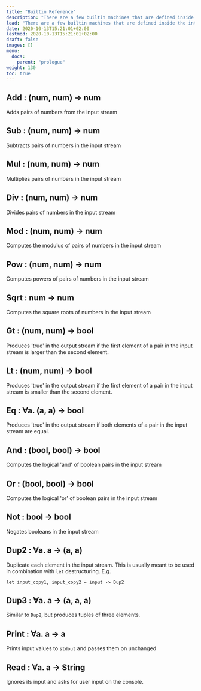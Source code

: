 ```yaml
---
title: "Builtin Reference"
description: "There are a few builtin machines that are defined inside the interpreter."
lead: "There are a few builtin machines that are defined inside the interpreter."
date: 2020-10-13T15:21:01+02:00
lastmod: 2020-10-13T15:21:01+02:00
draft: false
images: []
menu:
  docs:
    parent: "prologue"
weight: 130
toc: true
---
```


## Add : (num, num) -> num
Adds pairs of numbers from the input stream

## Sub : (num, num) -> num
Subtracts pairs of numbers in the input stream

## Mul : (num, num) -> num
Multiplies pairs of numbers in the input stream

## Div : (num, num) -> num
Divides pairs of numbers in the input stream

## Mod : (num, num) -> num
Computes the modulus of pairs of numbers in the input stream

## Pow : (num, num) -> num
Computes powers of pairs of numbers in the input stream

## Sqrt : num -> num
Computes the square roots of numbers in the input stream

## Gt : (num, num) -> bool
Produces 'true' in the output stream if the first element of a pair in the input stream is larger than the second element.

## Lt : (num, num) -> bool
Produces 'true' in the output stream if the first element of a pair in the input stream is smaller than the second element.

## Eq : ∀a. (a, a) -> bool
Produces 'true' in the output stream if both elements of a pair in the input stream are equal.

## And : (bool, bool) -> bool
Computes the logical 'and' of boolean pairs in the input stream

## Or : (bool, bool) -> bool
Computes the logical 'or' of boolean pairs in the input stream

## Not : bool -> bool
Negates booleans in the input stream

## Dup2 : ∀a. a -> (a, a)
Duplicate each element in the input stream.
This is usually meant to be used in combination with `let` destructuring. E.g.

```
let input_copy1, input_copy2 = input -> Dup2
```

## Dup3 : ∀a. a -> (a, a, a)
Similar to `Dup2`, but produces tuples of three elements.

## Print : ∀a. a -> a
Prints input values to `stdout` and passes them on unchanged

## Read : ∀a. a -> String
Ignores its input and asks for user input on the console.
